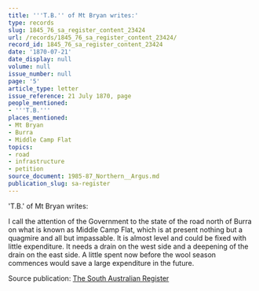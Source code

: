 ```yaml
---
title: '''T.B.'' of Mt Bryan writes:'
type: records
slug: 1845_76_sa_register_content_23424
url: /records/1845_76_sa_register_content_23424/
record_id: 1845_76_sa_register_content_23424
date: '1870-07-21'
date_display: null
volume: null
issue_number: null
page: '5'
article_type: letter
issue_reference: 21 July 1870, page
people_mentioned:
- '''T.B.'''
places_mentioned:
- Mt Bryan
- Burra
- Middle Camp Flat
topics:
- road
- infrastructure
- petition
source_document: 1985-87_Northern__Argus.md
publication_slug: sa-register
---
```


'T.B.' of Mt Bryan writes:

I call the attention of the Government to the state of the road north of Burra on what is known as Middle Camp Flat, which is at present nothing but a quagmire and all but impassable.  It is almost level and could be fixed with little expenditure.  It needs a drain on the west side and a deepening of the drain on the east side.  A little spent now before the wool season commences would save a large expenditure in the future.

Source publication: [The South Australian Register](/publications/sa-register/)
